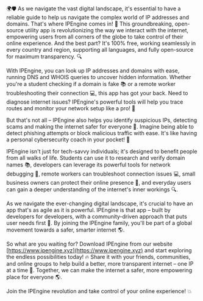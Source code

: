 🌍🛡️ As we navigate the vast digital landscape, it's essential to have a reliable guide to help us navigate the complex world of IP addresses and domains. That's where IPEngine comes in! 🚀 This groundbreaking, open-source utility app is revolutionizing the way we interact with the internet, empowering users from all corners of the globe to take control of their online experience. And the best part? It's 100% free, working seamlessly in every country and region, supporting all languages, and fully open-source for maximum transparency. 🔍

With IPEngine, you can look up IP addresses and domains with ease, running DNS and WHOIS queries to uncover hidden information. Whether you're a student checking if a domain is fake 📚 or a remote worker troubleshooting their connection 💻, this app has got your back. Need to diagnose internet issues? IPEngine's powerful tools will help you trace routes and monitor your network setup like a pro! 🔧

But that's not all – IPEngine also helps you identify suspicious IPs, detecting scams and making the internet safer for everyone 🚫. Imagine being able to detect phishing attempts or block malicious traffic with ease. It's like having a personal cybersecurity coach in your pocket! 👊

IPEngine isn't just for tech-savvy individuals; it's designed to benefit people from all walks of life. Students can use it to research and verify domain names 📚, developers can leverage its powerful tools for network debugging 🔧, remote workers can troubleshoot connection issues 💻, small business owners can protect their online presence 👥, and everyday users can gain a deeper understanding of the internet's inner workings 🔍.

As we navigate the ever-changing digital landscape, it's crucial to have an app that's as agile as it is powerful. IPEngine is that app – built by developers for developers, with a community-driven approach that puts user needs first 🌟. By joining the IPEngine family, you'll be part of a global movement towards a safer, smarter internet 🌎.

So what are you waiting for? Download IPEngine from our website [https://www.ipengine.xyz](https://www.ipengine.xyz) and start exploring the endless possibilities today! 🔥 Share it with your friends, communities, and online groups to help build a better, more transparent internet – one IP at a time 🌟. Together, we can make the internet a safer, more empowering place for everyone 🌎.

Join the IPEngine revolution and take control of your online experience! 💥
